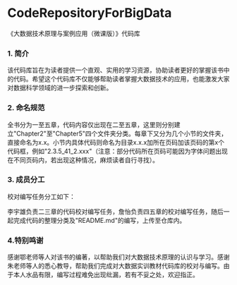 # CodeRepositoryForBigData
《大数据技术原理与案例应用（微课版）》代码库

### 1. 简介
该代码库旨在为读者提供一个直观、实用的学习资源，协助读者更好的掌握该书中的代码。希望这个代码库不仅能够帮助读者掌握大数据技术的应用，也能激发大家对数据科学领域的进一步探索和创新。
### 2. 命名规范
全书分为一至五章，代码内容仅出现在二至五章，这里则分别建立"Chapter2"至"Chapter5"四个文件夹分类。每章下又分为几个小节的文件夹，直接命名为x.x。小节内具体代码则命名为目录x.x.x加所在页码加该页码的第x个代码框，例如"2.3.5_41_2.xxx"（注意：部分代码所在页码可能因为字体问题出现在不同页码内，若出现这种情况，麻烦读者自行寻找）。
### 3. 成员分工
校对编写任务分工如下：

李宇雄负责二三章的代码校对编写任务，詹怡负责四五章的校对编写任务，随后一起完成代码的整理分类及"README.md"的编写，上传至仓库内。
### 4.特别鸣谢
感谢鄂老师等人对该书的编著，以帮助我们对大数据技术原理的认识与学习。感谢朱老师等人的悉心教导，帮助我们完成对大数据实训教材代码库的校对与编写。由于本人水品有限，编写过程难免出现纰漏，若有不妥之处，欢迎指正。